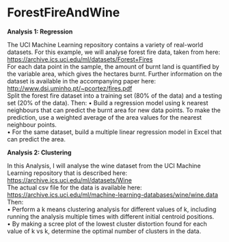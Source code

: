 # ForestFireAndWine
**Analysis 1: Regression**  

The UCI Machine Learning repository contains a variety of real-world datasets. For this example, we will analyse forest fire data, taken from here:  
https://archive.ics.uci.edu/ml/datasets/Forest+Fires  
For each data point in the sample, the amount of burnt land is quantified by the variable area, which gives the hectares burnt. Further information on the dataset is available in the accompanying paper here:  
http://www.dsi.uminho.pt/~pcortez/fires.pdf  
Split the forest fire dataset into a training set (80% of the data) and a testing set (20% of the data). 
Then:
•	Build a regression model using k nearest neighbours that can predict the burnt area for new data points. To make the prediction, use a weighted average of the area values for the nearest neighbour points.  
•	For the same dataset, build a multiple linear regression model in Excel that can predict the area.  
  
**Analysis 2: Clustering**
  
In this Analysis, I will analyse the wine dataset from the UCI Machine Learning repository that is described here:  
https://archive.ics.uci.edu/ml/datasets/Wine  
The actual csv file for the data is available here:  
https://archive.ics.uci.edu/ml/machine-learning-databases/wine/wine.data  
Then:  
•	Perform a k means clustering analysis for different values of k, including running the analysis multiple times with different initial centroid positions.  
•	By making a scree plot of the lowest cluster distortion found for each value of k vs k, determine the optimal number of clusters in the data.  

